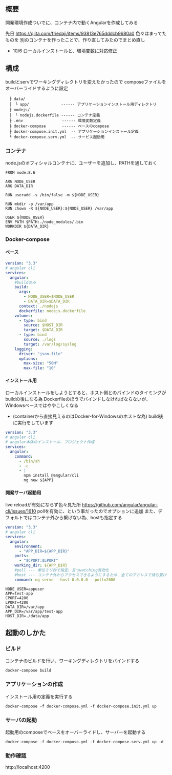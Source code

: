 ## 概要
開発環境作成ついでに、コンテナ内で動くAngularを作成してみる


先日
https://qiita.com/friedaji/items/93813e765dddcb9680a0
色々はまってたものを
別のコンテナを作ったことで、作り直してみたのでまとめ直し

+ 10/6 ローカルインストールと、環境変数に対応修正


## 構成

buildとservでワーキングディレクトリを変えたかったので
composeファイルをオーバーライドするように設定

```:ファイル構成
　├ data/
　│　└ app/              ------ アプリケーションインストール用ディレクトリ
　├ nodejs/
　│　└ nodejs.dockerfile ------ コンテナ定義
　├ .env                 ------ 環境変数定義
　├ docker-compose       ------ ベースのcompose
　├ docker-compose.init.yml  -- アプリケーションインストール定義
　└ docker-compose.serv.yml  -- サービス起動用
```

### コンテナ
node.jsのオフィシャルコンテナに、ユーザーを追加し、PATHを通しておく

```yaml:nodejs.dockerfile
FROM node:8.6

ARG NODE_USER 
ARG DATA_DIR

RUN useradd -s /bin/false -m ${NODE_USER}

RUN mkdir -p /var/app
RUN chown -R ${NODE_USER}:${NODE_USER} /var/app

USER ${NODE_USER}
ENV PATH $PATH:./node_modules/.bin
WORKDIR ${DATA_DIR}
```

### Docker-compose

#### ベース

```yaml:docker-compose.yml
version: "3.3"
# angular cli
services:
  angular:
    #buildのみ
    build:
      args:
        - NODE_USER=$NODE_USER
        - DATA_DIR=$DATA_DIR
      context: ./nodejs
      dockerfile: nodejs.dockerfile
    volumes:
      - type: bind
        source: $HOST_DIR
        target: $DATA_DIR
      - type: bind
        source: ./logs
        target: /var/log/syslog
    logging:
      driver: "json-file"
      options:
        max-size: "50M"
        max-file: "10"
```

#### インストール用
ローカルインストールをしようとすると、ホスト側とのバインドのタイミングがbuildの後になる為
Dockerfileのほうでバインドしなければならないが、Windowsベースではややこしくなる
+ (containerから直接見えるのはDocker-for-Windowsのホストな為)
build後に実行をしています

```yaml:docker-compose.init.yml
version: "3.3"
# angular cli
# angular本体のインストール、プロジェクト作成
services:
  angular:
    command:
      - /bin/sh
      - -c
      - |
        npm install @angular/cli
        ng new ${APP}
```

#### 開発サーバ起動用
live reloadが有効にならず色々見た所
https://github.com/angular/angular-cli/issues/1610
pollを有効に、という事だったのでオプションに追加
また、デフォルトではコンテナ外から繋げない為、hostも指定する

```yaml:docker-compose.serv.yml
version: "3.3"
# angular cli
services:
  angular:
    environment:
      - "APP_DIR=${APP_DIR}"
    ports:
      - "$CPORT:$LPORT"
    working_dir: ${APP_DIR}
    #poll --- 単位ミリ秒で指定、且つwatching有効化
    #host --- コンテナ外からアクセスできるようにするため、全てのアドレスで待ち受ける
    command: ng serve --host 0.0.0.0 --poll=2000
```

```ini:.env
NODE_USER=appuser
APP=test-app
CPORT=4200
LPORT=4200
DATA_DIR=/var/app
APP_DIR=/var/app/test-app
HOST_DIR=./data/app
```

## 起動のしかた

### ビルド

コンテナのビルドを行い、ワーキングディレクトリをバインドする

```
docker-compose build
```

### アプリケーションの作成

インストール用の定義を実行する

```
docker-compose -f docker-compose.yml -f docker-compose.init.yml up
```

### サーバの起動

起動用のcomposeでベースをオーバーライドし、サーバーを起動する

```
docker-compose -f docker-compose.yml -f docker-compose.serv.yml up -d
```

### 動作確認

http://localhost:4200

